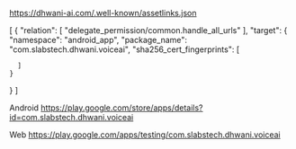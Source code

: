 https://dhwani-ai.com/.well-known/assetlinks.json

[
  {
    "relation": [
      "delegate_permission/common.handle_all_urls"
    ],
    "target": {
      "namespace": "android_app",
      "package_name": "com.slabstech.dhwani.voiceai",
      "sha256_cert_fingerprints": [
    
      ]
    }
  }
]


Android 
https://play.google.com/store/apps/details?id=com.slabstech.dhwani.voiceai


Web 
https://play.google.com/apps/testing/com.slabstech.dhwani.voiceai